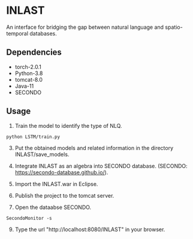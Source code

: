 # INLAST
An interface for bridging the gap between natural language and spatio-temporal databases.
## Dependencies
   * torch-2.0.1 
   * Python-3.8
   * tomcat-8.0
   * Java-11
   * SECONDO
## Usage
1. Train the model to identify the type of NLQ.

  `python LSTM/train.py`

3. Put the obtained models and related information in the directory INLAST/save_models.
   
4. Integrate INLAST as an algebra into SECONDO database. (SECONDO: https://secondo-database.github.io/).
   
5. Import the INLAST.war in Eclipse.
   
6. Publish the project to the tomcat server.
   
7. Open the dataabse SECONDO.

  `SecondoMonitor -s`

9. Type the url "http://localhost:8080/INLAST" in your browser.
